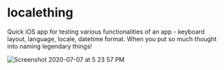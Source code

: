 # localething
Quick iOS app for testing various functionalities of an app - keyboard layout, language, locale, datetime format. When you put so much thought into naming legendary things!


![Screenshot 2020-07-07 at 5 23 57 PM](https://user-images.githubusercontent.com/6368364/86777334-a67b6500-c076-11ea-8cc3-92008277b731.png)
